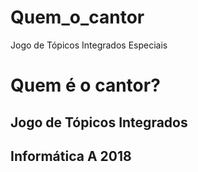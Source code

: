 # Quem_o_cantor
Jogo de Tópicos Integrados Especiais
# Quem é o cantor?
## Jogo de Tópicos Integrados
## Informática A 2018
